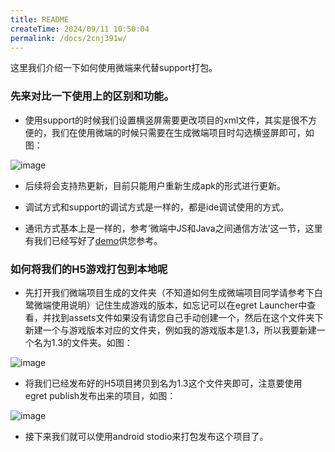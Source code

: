 ```yaml
---
title: README
createTime: 2024/09/11 10:50:04
permalink: /docs/2cnj391w/
---
```


这里我们介绍一下如何使用微端来代替support打包。

### 先来对比一下使用上的区别和功能。

* 使用support的时候我们设置横竖屏需要更改项目的xml文件，其实是很不方便的，我们在使用微端的时候只需要在生成微端项目时勾选横竖屏即可，如图：

![image](p1.png)

* 后续将会支持热更新，目前只能用户重新生成apk的形式进行更新。

* 调试方式和support的调试方式是一样的，都是ide调试使用的方式。

* 通讯方式基本上是一样的，参考‘微端中JS和Java之间通信方法’这一节，这里有我们已经写好了[demo](http://developer.egret.com/cn/github/egret-docs/microclient/manual/jstonative/index.html)供您参考。

### 如何将我们的H5游戏打包到本地呢

* 先打开我们微端项目生成的文件夹（不知道如何生成微端项目同学请参考下白鹭微端使用说明）记住生成游戏的版本，如忘记可以在egret Launcher中查看，并找到assets文件如果没有请您自己手动创建一个，然后在这个文件夹下新建一个与游戏版本对应的文件夹，例如我的游戏版本是1.3，所以我要新建一个名为1.3的文件夹。如图：

![image](p2.png)

* 将我们已经发布好的H5项目拷贝到名为1.3这个文件夹即可，注意要使用 egret publish发布出来的项目，如图：

![image](p3.png)

* 接下来我们就可以使用android stodio来打包发布这个项目了。

